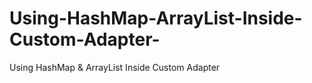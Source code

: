 # Using-HashMap-ArrayList-Inside-Custom-Adapter-
Using HashMap &amp; ArrayList Inside Custom Adapter  
